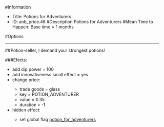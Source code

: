 #Information
 - Title: Potions for Adventurers
 - ID: anb_price.46
#Description
Potions for Adventurers
#Mean Time to Happen:
Base time = 1 months

#Options

___
##Potion-seller, I demand your strongest potions!

###Efects:<ul><li>add dip power = 100</li><li>add innovativeness small effect = yes</li><li>change price:</li><ul><li>trade goods = glass</li><li>key = POTION_ADVENTURER</li><li>value = 0.35</li><li>duration = -1</li></ul><li>hidden effect:</li><ul><li>set global flag [potion_for_adventurers](../flags/potion_for_adventurers.md)</li></ul></ul>
